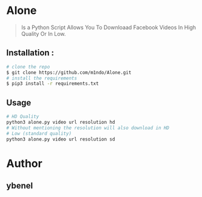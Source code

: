 # Alone
 > Is a Python Script Allows You To Downloaad Facebook Videos In High Quality Or In Low.

## Installation :
```bash
# clone the repo
$ git clone https://github.com/m1ndo/Alone.git
# install the requirements
$ pip3 install -r requirements.txt
```
## Usage 
```bash
# HD Quality
python3 alone.py video url resolution hd
# Without mentioning the resolution will also download in HD
# Low (standard quality)
python3 alone.py video url resolution sd
```

# Author 
## ybenel
